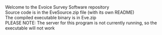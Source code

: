 Welcome to the Evoice Survey Software repository  
Source code is in the EveSource.zip file (with its own README)  
The compiled executable binary is in Eve.zip  
PLEASE NOTE: The server for this program is not currently running, so the executable will not work
